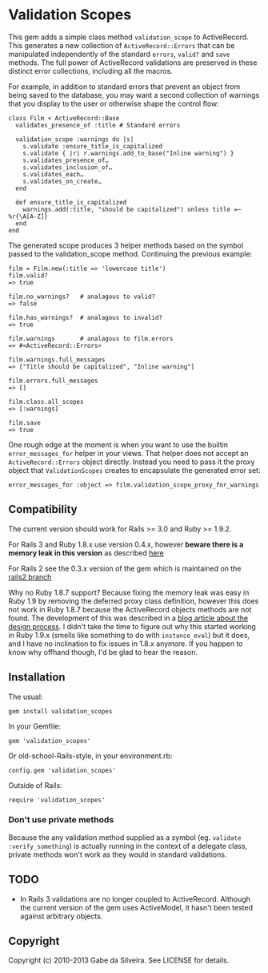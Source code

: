 # Validation Scopes

This gem adds a simple class method `validation_scope` to ActiveRecord.  This generates a new collection of
`ActiveRecord::Errors` that can be manipulated independently of the standard `errors`, `valid?` and `save` methods.  The
full power of ActiveRecord validations are preserved in these distinct error collections, including all the macros.

For example, in addition to standard errors that prevent an object from being saved to the database, you may want
a second collection of warnings that you display to the user or otherwise shape the control flow:

    class Film < ActiveRecord::Base
      validates_presence_of :title # Standard errors

      validation_scope :warnings do |s|
        s.validate :ensure_title_is_capitalized
        s.validate { |r| r.warnings.add_to_base("Inline warning") }
        s.validates_presence_of…
        s.validates_inclusion_of…
        s.validates_each…
        s.validates_on_create…
      end

      def ensure_title_is_capitalized
        warnings.add(:title, "should be capitalized") unless title =~ %r{\A[A-Z]}
      end
    end

The generated scope produces 3 helper methods based on the symbol passed to the validation_scope method.  Continuing the
previous example:

    film = Film.new(:title => 'lowercase title')
    film.valid?
    => true

    film.no_warnings?   # analagous to valid?
    => false

    film.has_warnings?  # analagous to invalid?
    => true

    film.warnings       # analagous to film.errors
    => #<ActiveRecord::Errors>

    film.warnings.full_messages
    => ["Title should be capitalized", "Inline warning"]

    film.errors.full_messages
    => []

    film.class.all_scopes
    => [:warnings]

    film.save
    => true

One rough edge at the moment is when you want to use the builtin `error_messages_for` helper in your views.  That helper
does not accept an `ActiveRecord::Errors` object directly.  Instead you need to pass it the proxy object that
`ValidationScopes` creates to encapsulate the generated error set:

    error_messages_for :object => film.validation_scope_proxy_for_warnings

## Compatibility

The current version should work for Rails >= 3.0 and Ruby >= 1.9.2.

For Rails 3 and Ruby 1.8.x use version 0.4.x, however **beware there is a memory leak in this version** as described
[here](http://siliconsenthil.in/blog/2013/01/19/validation-scopes-leaks-memory/)

For Rails 2 see the 0.3.x version of the gem which is maintained on the [rails2
branch](https://github.com/gtd/validation_scopes/tree/rails2)

Why no Ruby 1.8.7 support?  Because fixing the memory leak was easy in Ruby 1.9 by removing the deferred proxy class
definition, however this does not work in Ruby 1.8.7 because the ActiveRecord objects methods are not found.  The
development of this was described in a [blog article about the design process](http://darwinweb.net/articles/80).
I didn't take the time to figure out why this started working in Ruby 1.9.x (smells like something to do with
`instance_eval`) but it does, and I have no inclination to fix issues in 1.8.x anymore.  If you happen to know why
offhand though, I'd be glad to hear the reason.


## Installation

The usual:

    gem install validation_scopes

In your Gemfile:

    gem 'validation_scopes'

Or old-school-Rails-style, in your environment.rb:

    config.gem 'validation_scopes'

Outside of Rails:

    require 'validation_scopes'


### Don't use private methods

Because the any validation method supplied as a symbol (eg. `validate :verify_something`) is actually running in the
context of a delegate class, private methods won't work as they would in standard validations.


## TODO

* In Rails 3 validations are no longer coupled to ActiveRecord.  Although the current version of the gem uses
  ActiveModel, it hasn't been tested against arbitrary objects.


## Copyright

Copyright (c) 2010-2013 Gabe da Silveira. See LICENSE for details.
